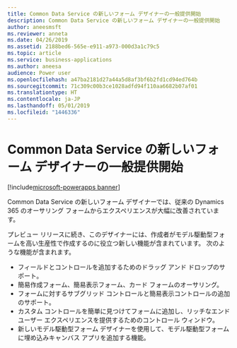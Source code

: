 ```yaml
---
title: Common Data Service の新しいフォーム デザイナーの一般提供開始
description: Common Data Service の新しいフォーム デザイナーの一般提供開始
author: aneesmsft
ms.reviewer: anneta
ms.date: 04/26/2019
ms.assetid: 2188bed6-565e-e911-a973-000d3a1c79c5
ms.topic: article
ms.service: business-applications
ms.author: aneesa
audience: Power user
ms.openlocfilehash: a47ba2181d27a44a5d8af3bf6b2fd1cd94ed764b
ms.sourcegitcommit: 71c309c00b3ce1028adfd94f110aa6682b07af01
ms.translationtype: HT
ms.contentlocale: ja-JP
ms.lasthandoff: 05/01/2019
ms.locfileid: "1446336"
---
```

# <a name="new-common-data-service-form-designer-is-generally-available"></a>Common Data Service の新しいフォーム デザイナーの一般提供開始

[!include[microsoft-powerapps banner](../includes/microsoft-powerapps.md)]

Common Data Service の新しいフォーム デザイナーでは、従来の Dynamics 365 のオーサリング フォームからエクスペリエンスが大幅に改善されています。

プレビュー リリースに続き、このデザイナーには、作成者がモデル駆動型フォームを高い生産性で作成するのに役立つ新しい機能が含まれています。 次のような機能が含まれます。

- フィールドとコントロールを追加するためのドラッグ アンド ドロップのサポート。
- 簡易作成フォーム、簡易表示フォーム、カード フォームのオーサリング。
- フォームに対するサブグリッド コントロールと簡易表示コントロールの追加のサポート。
- カスタム コントロールを簡単に見つけてフォームに追加し、リッチなエンド ユーザー エクスペリエンスを提供するためのコントロール ウィンドウ。
- 新しいモデル駆動型フォーム デザイナーを使用して、モデル駆動型フォームに埋め込みキャンバス アプリを追加する機能。
